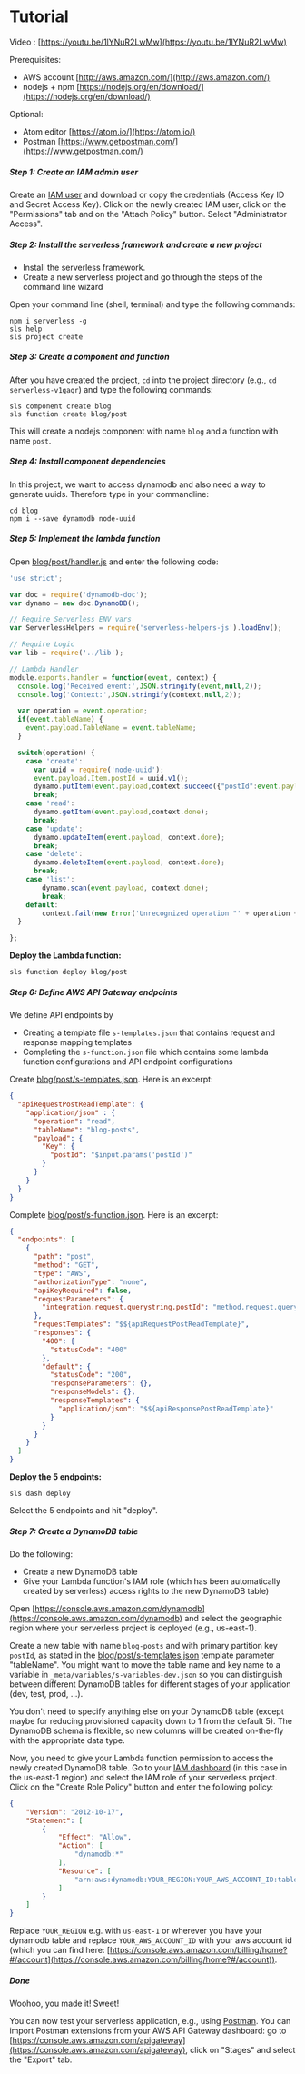 # Tutorial

Video : [https://youtu.be/1lYNuR2LwMw](https://youtu.be/1lYNuR2LwMw)

Prerequisites:
* AWS account [http://aws.amazon.com/](http://aws.amazon.com/)
* nodejs + npm [https://nodejs.org/en/download/](https://nodejs.org/en/download/)

Optional:
* Atom editor [https://atom.io/](https://atom.io/)
* Postman [https://www.getpostman.com/](https://www.getpostman.com/)

##### Step 1: Create an IAM admin user

Create an [IAM user](https://console.aws.amazon.com/iam) and download or copy the credentials (Access Key ID and Secret Access Key). Click on the newly created IAM user, click on the "Permissions" tab and on the "Attach Policy" button. Select "Administrator Access".

##### Step 2: Install the serverless framework and create a new project

* Install the serverless framework.
* Create a new serverless project and go through the steps of the command line wizard

Open your command line (shell, terminal) and type the following commands:

```
npm i serverless -g
sls help
sls project create
```

##### Step 3: Create a component and function

After you have created the project, `cd` into the project directory (e.g., `cd serverless-v1gaqr`) and type the following commands:

```
sls component create blog
sls function create blog/post
```

This will create a nodejs component with name `blog` and a function with name `post`.

##### Step 4: Install component dependencies

In this project, we want to access dynamodb and also need a way to generate uuids. Therefore type in your commandline:

```
cd blog
npm i --save dynamodb node-uuid
```

##### Step 5: Implement the lambda function

Open [blog/post/handler.js](../master/blog/post/handler.js) and enter the following code:

```javascript
'use strict';

var doc = require('dynamodb-doc');
var dynamo = new doc.DynamoDB();

// Require Serverless ENV vars
var ServerlessHelpers = require('serverless-helpers-js').loadEnv();

// Require Logic
var lib = require('../lib');

// Lambda Handler
module.exports.handler = function(event, context) {
  console.log('Received event:',JSON.stringify(event,null,2));
  console.log('Context:',JSON.stringify(context,null,2));

  var operation = event.operation;
  if(event.tableName) {
    event.payload.TableName = event.tableName;
  }

  switch(operation) {
    case 'create':
      var uuid = require('node-uuid');
      event.payload.Item.postId = uuid.v1();
      dynamo.putItem(event.payload,context.succeed({"postId":event.payload.Item.postId}));
      break;
    case 'read':
      dynamo.getItem(event.payload,context.done);
      break;
    case 'update':
      dynamo.updateItem(event.payload, context.done);
      break;
    case 'delete':
      dynamo.deleteItem(event.payload, context.done);
      break;
    case 'list':
        dynamo.scan(event.payload, context.done);
        break;
    default:
        context.fail(new Error('Unrecognized operation "' + operation + '"'));
  }

};
```

**Deploy the Lambda function:**

```
sls function deploy blog/post
```

##### Step 6: Define AWS API Gateway endpoints

We define API endpoints by
* Creating a template file `s-templates.json` that contains request and response mapping templates
* Completing the `s-function.json` file which contains some lambda function configurations and API endpoint configurations

Create [blog/post/s-templates.json](../master/blog/post/s-templates.json). Here is an excerpt:

```json
{
  "apiRequestPostReadTemplate": {
    "application/json" : {
      "operation": "read",
      "tableName": "blog-posts",
      "payload": {
        "Key": {
          "postId": "$input.params('postId')"
        }
      }
    }
  }
}
```

Complete [blog/post/s-function.json](../master/blog/post/s-function.json). Here is an excerpt:

```json
{
  "endpoints": [
    {
      "path": "post",
      "method": "GET",
      "type": "AWS",
      "authorizationType": "none",
      "apiKeyRequired": false,
      "requestParameters": {
        "integration.request.querystring.postId": "method.request.querystring.postId"
      },
      "requestTemplates": "$${apiRequestPostReadTemplate}",
      "responses": {
        "400": {
          "statusCode": "400"
        },
        "default": {
          "statusCode": "200",
          "responseParameters": {},
          "responseModels": {},
          "responseTemplates": {
            "application/json": "$${apiResponsePostReadTemplate}"
          }
        }
      }
    }
  ]
}
```

**Deploy the 5 endpoints:**

```
sls dash deploy
```

Select the 5 endpoints and hit "deploy".

##### Step 7: Create a DynamoDB table

Do the following:
* Create a new DynamoDB table
* Give your Lambda function's IAM role (which has been automatically created by serverless) access rights to the new DynamoDB table)

Open [https://console.aws.amazon.com/dynamodb](https://console.aws.amazon.com/dynamodb) and select the geographic region where your serverless project is deployed (e.g., us-east-1).

Create a new table with name `blog-posts` and with primary partition key `postId`, as stated in the [blog/post/s-templates.json](../master/blog/post/s-templates.json) template parameter "tableName". You might want to move the table name and key name to a variable in `_meta/variables/s-variables-dev.json` so you can distinguish between different DynamoDB tables for different stages of your application (dev, test, prod, ...).

You don't need to specify anything else on your DynamoDB table (except maybe for reducing provisioned capacity down to 1 from the default 5). The DynamoDB schema is flexible, so new columns will be created on-the-fly with the appropriate data type.

Now, you need to give your Lambda function permission to access the newly created DynamoDB table. Go to your [IAM dashboard](https://console.aws.amazon.com/iam/home?region=us-east-1#roles) (in this case in the us-east-1 region) and select the IAM role of your serverless project. Click on the "Create Role Policy" button and enter the following policy:

```json
{
    "Version": "2012-10-17",
    "Statement": [
        {
            "Effect": "Allow",
            "Action": [
                "dynamodb:*"
            ],
            "Resource": [
                "arn:aws:dynamodb:YOUR_REGION:YOUR_AWS_ACCOUNT_ID:table/blog-posts"
            ]
        }
    ]
}
```

Replace `YOUR_REGION` e.g. with `us-east-1` or wherever you have your dynamodb table and replace `YOUR_AWS_ACCOUNT_ID` with your aws account id (which you can find here: [https://console.aws.amazon.com/billing/home?#/account](https://console.aws.amazon.com/billing/home?#/account)).

##### Done

Woohoo, you made it! Sweet!

You can now test your serverless application, e.g., using [Postman](https://www.getpostman.com/). You can import Postman extensions from your AWS API Gateway dashboard: go to [https://console.aws.amazon.com/apigateway](https://console.aws.amazon.com/apigateway), click on "Stages" and select the "Export" tab.
